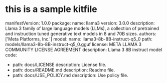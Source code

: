 # this is a sample kitfile
manifestVersion: 1.0.0
package:
  name: llama3
  version: 3.0.0
  description: Llama 3 family of large language models (LLMs), a collection of pretrained and instruction tuned generative text models in 8 and 70B sizes.
  authors: ['Meta Platforms, Inc.']
model:
  name: llama3-8b-8B-instruct-q5_0
  path: models/llama3-8b-8B-instruct-q5_0.gguf
  license: META LLAMA 3 COMMUNITY LICENSE AGREEMENT
  description: Llama 3 8B instruct model
code:
  - path: docs/LICENSE
    description: License file.
  - path: docs/README.md
    description: Readme file.
  - path: docs/USE_POLICY.md
    description: Use policy file.
